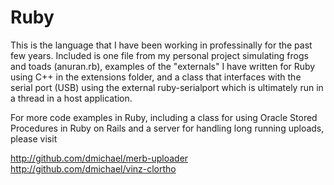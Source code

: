 Ruby
====================

This is the language that I have been working in professinally for the past few years. Included is one file from my personal project simulating frogs and toads (anuran.rb), examples of the "externals" I have written for Ruby using C++ in the extensions folder, and a class that interfaces with the serial port (USB) using the external ruby-serialport which is ultimately run in a thread in a host application.

For more code examples in Ruby, including a class for using Oracle Stored Procedures in Ruby on Rails and a server for handling long running uploads, please visit

http://github.com/dmichael/merb-uploader
http://github.com/dmichael/vinz-clortho